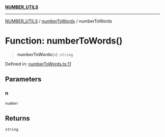 [**NUMBER_UTILS**](../../README.md)

***

[NUMBER_UTILS](../../README.md) / [numberToWords](../README.md) / numberToWords

# Function: numberToWords()

> **numberToWords**(`n`): `string`

Defined in: [numberToWords.ts:11](https://github.com/dailker/everyutil/blob/fb6c9c837496f567cf7883b581cd27d1c9507ebe/src/number/numberToWords.ts#L11)

## Parameters

### n

`number`

## Returns

`string`

